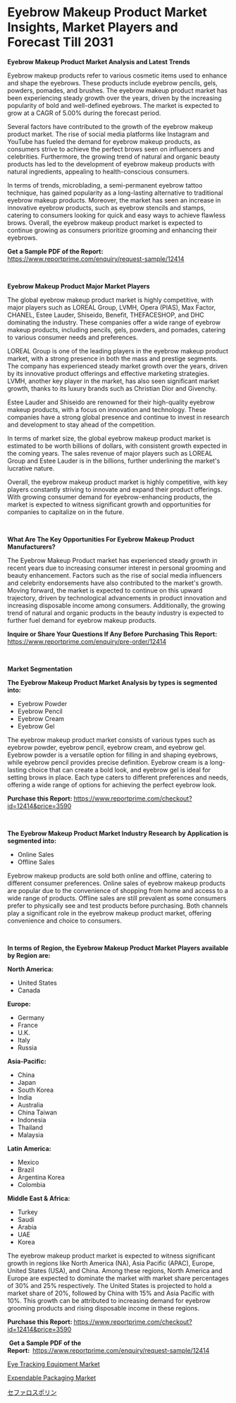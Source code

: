 <p><h1>Eyebrow Makeup Product Market Insights, Market Players and Forecast Till 2031</h1></p><p><strong>Eyebrow Makeup Product Market Analysis and Latest Trends</strong></p>
<p><p>Eyebrow makeup products refer to various cosmetic items used to enhance and shape the eyebrows. These products include eyebrow pencils, gels, powders, pomades, and brushes. The eyebrow makeup product market has been experiencing steady growth over the years, driven by the increasing popularity of bold and well-defined eyebrows. The market is expected to grow at a CAGR of 5.00% during the forecast period.</p><p>Several factors have contributed to the growth of the eyebrow makeup product market. The rise of social media platforms like Instagram and YouTube has fueled the demand for eyebrow makeup products, as consumers strive to achieve the perfect brows seen on influencers and celebrities. Furthermore, the growing trend of natural and organic beauty products has led to the development of eyebrow makeup products with natural ingredients, appealing to health-conscious consumers.</p><p>In terms of trends, microblading, a semi-permanent eyebrow tattoo technique, has gained popularity as a long-lasting alternative to traditional eyebrow makeup products. Moreover, the market has seen an increase in innovative eyebrow products, such as eyebrow stencils and stamps, catering to consumers looking for quick and easy ways to achieve flawless brows. Overall, the eyebrow makeup product market is expected to continue growing as consumers prioritize grooming and enhancing their eyebrows.</p></p>
<p><strong>Get a Sample PDF of the Report:&nbsp;</strong> <a href="https://www.reportprime.com/enquiry/request-sample/12414">https://www.reportprime.com/enquiry/request-sample/12414</a></p>
<p>&nbsp;</p>
<p><strong>Eyebrow Makeup Product Major Market Players</strong></p>
<p><p>The global eyebrow makeup product market is highly competitive, with major players such as LOREAL Group, LVMH, Opera (PIAS), Max Factor, CHANEL, Estee Lauder, Shiseido, Benefit, THEFACESHOP, and DHC dominating the industry. These companies offer a wide range of eyebrow makeup products, including pencils, gels, powders, and pomades, catering to various consumer needs and preferences.</p><p>LOREAL Group is one of the leading players in the eyebrow makeup product market, with a strong presence in both the mass and prestige segments. The company has experienced steady market growth over the years, driven by its innovative product offerings and effective marketing strategies. LVMH, another key player in the market, has also seen significant market growth, thanks to its luxury brands such as Christian Dior and Givenchy.</p><p>Estee Lauder and Shiseido are renowned for their high-quality eyebrow makeup products, with a focus on innovation and technology. These companies have a strong global presence and continue to invest in research and development to stay ahead of the competition.</p><p>In terms of market size, the global eyebrow makeup product market is estimated to be worth billions of dollars, with consistent growth expected in the coming years. The sales revenue of major players such as LOREAL Group and Estee Lauder is in the billions, further underlining the market's lucrative nature.</p><p>Overall, the eyebrow makeup product market is highly competitive, with key players constantly striving to innovate and expand their product offerings. With growing consumer demand for eyebrow-enhancing products, the market is expected to witness significant growth and opportunities for companies to capitalize on in the future.</p></p>
<p>&nbsp;</p>
<p><strong>What Are The Key Opportunities For Eyebrow Makeup Product Manufacturers?</strong></p>
<p><p>The Eyebrow Makeup Product market has experienced steady growth in recent years due to increasing consumer interest in personal grooming and beauty enhancement. Factors such as the rise of social media influencers and celebrity endorsements have also contributed to the market's growth. Moving forward, the market is expected to continue on this upward trajectory, driven by technological advancements in product innovation and increasing disposable income among consumers. Additionally, the growing trend of natural and organic products in the beauty industry is expected to further fuel demand for eyebrow makeup products.</p></p>
<p><strong>Inquire or Share Your Questions If Any Before Purchasing This Report:</strong> <a href="https://www.reportprime.com/enquiry/pre-order/12414">https://www.reportprime.com/enquiry/pre-order/12414</a></p>
<p>&nbsp;</p>
<p><strong>Market Segmentation</strong></p>
<p><strong>The Eyebrow Makeup Product Market Analysis by types is segmented into:</strong></p>
<p><ul><li>Eyebrow Powder</li><li>Eyebrow Pencil</li><li>Eyebrow Cream</li><li>Eyebrow Gel</li></ul></p>
<p><p>The eyebrow makeup product market consists of various types such as eyebrow powder, eyebrow pencil, eyebrow cream, and eyebrow gel. Eyebrow powder is a versatile option for filling in and shaping eyebrows, while eyebrow pencil provides precise definition. Eyebrow cream is a long-lasting choice that can create a bold look, and eyebrow gel is ideal for setting brows in place. Each type caters to different preferences and needs, offering a wide range of options for achieving the perfect eyebrow look.</p></p>
<p><strong>Purchase this Report:&nbsp;</strong><a href="https://www.reportprime.com/checkout?id=12414&price=3590">https://www.reportprime.com/checkout?id=12414&price=3590</a></p>
<p>&nbsp;</p>
<p><strong>The Eyebrow Makeup Product Market Industry Research by Application is segmented into:</strong></p>
<p><ul><li>Online Sales</li><li>Offline Sales</li></ul></p>
<p><p>Eyebrow makeup products are sold both online and offline, catering to different consumer preferences. Online sales of eyebrow makeup products are popular due to the convenience of shopping from home and access to a wide range of products. Offline sales are still prevalent as some consumers prefer to physically see and test products before purchasing. Both channels play a significant role in the eyebrow makeup product market, offering convenience and choice to consumers.</p></p>
<p>&nbsp;</p>
<p><strong>In terms of Region, the Eyebrow Makeup Product Market Players available by Region are:</strong></p>
<p>
    <p> <strong> North America: </strong>
        <ul>
            <li>United States</li>
            <li>Canada</li>
        </ul>
        </p> 
    <p> <strong> Europe: </strong>
        <ul>
            <li>Germany</li>
            <li>France</li>
            <li>U.K.</li>
            <li>Italy</li>
            <li>Russia</li>
        </ul>
        </p> 
    <p> <strong> Asia-Pacific: </strong>
        <ul>
            <li>China</li>
            <li>Japan</li>
            <li>South Korea</li>
            <li>India</li>
            <li>Australia</li>
            <li>China Taiwan</li>
            <li>Indonesia</li>
            <li>Thailand</li>
            <li>Malaysia</li>
        </ul>
        </p> 
    <p> <strong> Latin America: </strong>
        <ul>
            <li>Mexico</li>
            <li>Brazil</li>
            <li>Argentina Korea</li>
            <li>Colombia</li>
        </ul>
        </p> 
    <p> <strong> Middle East & Africa: </strong>
        <ul>
            <li>Turkey</li>
            <li>Saudi</li>
            <li>Arabia</li>
            <li>UAE</li>
            <li>Korea</li>
        </ul>
    </p>
    </p>
<p><p>The eyebrow makeup product market is expected to witness significant growth in regions like North America (NA), Asia Pacific (APAC), Europe, United States (USA), and China. Among these regions, North America and Europe are expected to dominate the market with market share percentages of 30% and 25% respectively. The United States is projected to hold a market share of 20%, followed by China with 15% and Asia Pacific with 10%. This growth can be attributed to increasing demand for eyebrow grooming products and rising disposable income in these regions.</p></p>
<p><strong>Purchase this Report: </strong><a href="https://www.reportprime.com/checkout?id=12414&price=3590">https://www.reportprime.com/checkout?id=12414&price=3590</a></p>
<p>&nbsp;<strong>Get a Sample PDF of the Report:&nbsp;&nbsp;</strong><a href="https://www.reportprime.com/enquiry/request-sample/12414">https://www.reportprime.com/enquiry/request-sample/12414</a></p>
<p><strong></strong></p>
<p><p><a href="https://github.com/redneck06/Market-Research-Report-List-2/blob/main/eye-tracking-equipment-market.md">Eye Tracking Equipment Market</a></p><p><a href="https://github.com/nicoletavirag/Market-Research-Report-List-2/blob/main/expendable-packaging-market.md">Expendable Packaging Market</a></p><p><a href="https://medium.com/@cielostamm/%E3%82%BB%E3%83%95%E3%82%A1%E3%83%AD%E3%82%B9%E3%83%9D%E3%83%AA%E3%83%B3%E5%B8%82%E5%A0%B4%E3%81%AE%E5%88%86%E6%9E%90%E3%81%8A%E3%82%88%E3%81%B32024%E5%B9%B4%E3%81%8B%E3%82%892031%E5%B9%B4%E3%81%BE%E3%81%A7%E3%81%AE%E4%BA%88%E6%B8%AC%E3%82%B5%E3%82%A4%E3%82%BA-43f5abf35c6e">セファロスポリン</a></p></p>